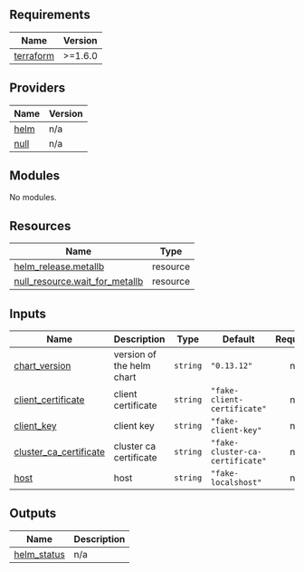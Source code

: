 ## Requirements

| Name | Version |
|------|---------|
| <a name="requirement_terraform"></a> [terraform](#requirement\_terraform) | >=1.6.0 |

## Providers

| Name | Version |
|------|---------|
| <a name="provider_helm"></a> [helm](#provider\_helm) | n/a |
| <a name="provider_null"></a> [null](#provider\_null) | n/a |

## Modules

No modules.

## Resources

| Name | Type |
|------|------|
| [helm_release.metallb](https://registry.terraform.io/providers/hashicorp/helm/latest/docs/resources/release) | resource |
| [null_resource.wait_for_metallb](https://registry.terraform.io/providers/hashicorp/null/latest/docs/resources/resource) | resource |

## Inputs

| Name | Description | Type | Default | Required |
|------|-------------|------|---------|:--------:|
| <a name="input_chart_version"></a> [chart\_version](#input\_chart\_version) | version of the helm chart | `string` | `"0.13.12"` | no |
| <a name="input_client_certificate"></a> [client\_certificate](#input\_client\_certificate) | client certificate | `string` | `"fake-client-certificate"` | no |
| <a name="input_client_key"></a> [client\_key](#input\_client\_key) | client key | `string` | `"fake-client-key"` | no |
| <a name="input_cluster_ca_certificate"></a> [cluster\_ca\_certificate](#input\_cluster\_ca\_certificate) | cluster ca certificate | `string` | `"fake-cluster-ca-certificate"` | no |
| <a name="input_host"></a> [host](#input\_host) | host | `string` | `"fake-localshost"` | no |

## Outputs

| Name | Description |
|------|-------------|
| <a name="output_helm_status"></a> [helm\_status](#output\_helm\_status) | n/a |
